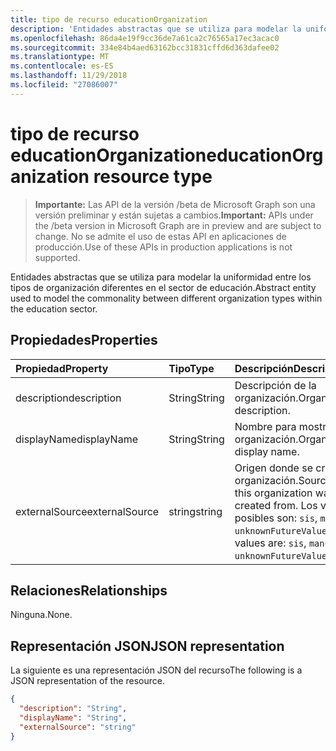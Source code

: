 ```yaml
---
title: tipo de recurso educationOrganization
description: 'Entidades abstractas que se utiliza para modelar la uniformidad entre los tipos de organización diferentes en el sector de educación.  '
ms.openlocfilehash: 86da4e19f9cc36de7a61ca2c76565a17ec3acac0
ms.sourcegitcommit: 334e84b4aed63162bcc31831cffd6d363dafee02
ms.translationtype: MT
ms.contentlocale: es-ES
ms.lasthandoff: 11/29/2018
ms.locfileid: "27086007"
---
```

# <a name="educationorganization-resource-type"></a><span data-ttu-id="c1326-103">tipo de recurso educationOrganization</span><span class="sxs-lookup"><span data-stu-id="c1326-103">educationOrganization resource type</span></span>

> <span data-ttu-id="c1326-104">**Importante:** Las API de la versión /beta de Microsoft Graph son una versión preliminar y están sujetas a cambios.</span><span class="sxs-lookup"><span data-stu-id="c1326-104">**Important:** APIs under the /beta version in Microsoft Graph are in preview and are subject to change.</span></span> <span data-ttu-id="c1326-105">No se admite el uso de estas API en aplicaciones de producción.</span><span class="sxs-lookup"><span data-stu-id="c1326-105">Use of these APIs in production applications is not supported.</span></span>

<span data-ttu-id="c1326-106">Entidades abstractas que se utiliza para modelar la uniformidad entre los tipos de organización diferentes en el sector de educación.</span><span class="sxs-lookup"><span data-stu-id="c1326-106">Abstract entity used to model the commonality between different organization types within the education sector.</span></span>  

## <a name="properties"></a><span data-ttu-id="c1326-107">Propiedades</span><span class="sxs-lookup"><span data-stu-id="c1326-107">Properties</span></span>
| <span data-ttu-id="c1326-108">Propiedad</span><span class="sxs-lookup"><span data-stu-id="c1326-108">Property</span></span>     | <span data-ttu-id="c1326-109">Tipo</span><span class="sxs-lookup"><span data-stu-id="c1326-109">Type</span></span>   |<span data-ttu-id="c1326-110">Descripción</span><span class="sxs-lookup"><span data-stu-id="c1326-110">Description</span></span>|
|:---------------|:--------|:----------|
|<span data-ttu-id="c1326-111">description</span><span class="sxs-lookup"><span data-stu-id="c1326-111">description</span></span>|<span data-ttu-id="c1326-112">String</span><span class="sxs-lookup"><span data-stu-id="c1326-112">String</span></span>| <span data-ttu-id="c1326-113">Descripción de la organización.</span><span class="sxs-lookup"><span data-stu-id="c1326-113">Organization description.</span></span>|
|<span data-ttu-id="c1326-114">displayName</span><span class="sxs-lookup"><span data-stu-id="c1326-114">displayName</span></span>|<span data-ttu-id="c1326-115">String</span><span class="sxs-lookup"><span data-stu-id="c1326-115">String</span></span>| <span data-ttu-id="c1326-116">Nombre para mostrar de organización.</span><span class="sxs-lookup"><span data-stu-id="c1326-116">Organization display name.</span></span>|
|<span data-ttu-id="c1326-117">externalSource</span><span class="sxs-lookup"><span data-stu-id="c1326-117">externalSource</span></span>|<span data-ttu-id="c1326-118">string</span><span class="sxs-lookup"><span data-stu-id="c1326-118">string</span></span>| <span data-ttu-id="c1326-119">Origen donde se creó esta organización.</span><span class="sxs-lookup"><span data-stu-id="c1326-119">Source where this organization was created from.</span></span> <span data-ttu-id="c1326-120">Los valores posibles son: `sis`, `manual` y `unknownFutureValue`.</span><span class="sxs-lookup"><span data-stu-id="c1326-120">Possible values are: `sis`, `manual`, `unknownFutureValue`.</span></span>|

## <a name="relationships"></a><span data-ttu-id="c1326-121">Relaciones</span><span class="sxs-lookup"><span data-stu-id="c1326-121">Relationships</span></span>
<span data-ttu-id="c1326-122">Ninguna.</span><span class="sxs-lookup"><span data-stu-id="c1326-122">None.</span></span>


## <a name="json-representation"></a><span data-ttu-id="c1326-123">Representación JSON</span><span class="sxs-lookup"><span data-stu-id="c1326-123">JSON representation</span></span>

<span data-ttu-id="c1326-124">La siguiente es una representación JSON del recurso</span><span class="sxs-lookup"><span data-stu-id="c1326-124">The following is a JSON representation of the resource.</span></span>

<!-- {
  "blockType": "resource",
  "optionalProperties": [

  ],
  "@odata.type": "microsoft.graph.educationOrganization"
}-->

```json
{
  "description": "String",
  "displayName": "String",
  "externalSource": "string"
}

```

<!-- uuid: 8fcb5dbc-d5aa-4681-8e31-b001d5168d79
2015-10-25 14:57:30 UTC -->
<!-- {
  "type": "#page.annotation",
  "description": "educationOrganization resource",
  "keywords": "",
  "section": "documentation",
  "tocPath": ""
}-->